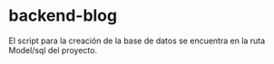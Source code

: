 # backend-blog

El script para la creación de la base de datos se encuentra en la ruta Model/sql del proyecto.
